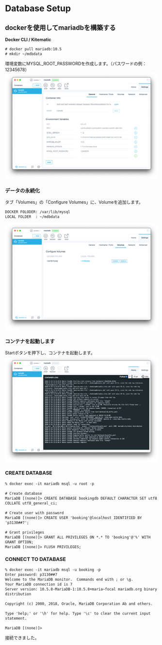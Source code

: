 # Database Setup

## dockerを使用してmariadbを構築する

**Docker CLI / Kitematic**
```
# docker pull mariadb:10.5
# mkdir ~/mdbdata
```
環境変数にMYSQL_ROOT_PASSWORDを作成します。（パスワードの例：12345678）  
![ROOT_PASSWORD](https://github.com/cereskou/booking/blob/main/doc/images/vars.png)

### データの永続化
タブ「Volumes」の「Configure Volumes」に、Volumeを追加します。
```
DOCKER FOLODER: /var/lib/mysql
LOCAL FOLDER  : ~/mdbdata
```
![Volumes](https://github.com/cereskou/booking/blob/main/doc/images/volumes.png)

### コンテナを起動します
Startボタンを押下し、コンテナを起動します。  
![Start](https://github.com/cereskou/booking/blob/main/doc/images/start.png)

### CREATE DATABASE
```
% docker exec -it mariadb msql -u root -p

# Create database
MariaDB [(none)]> CREATE DATABASE bookingdb DEFAULT CHARACTER SET utf8 COLLATE utf8_general_ci;

# Create user with password
MariaDB [(none)]> CREATE USER 'booking'@localhost IDENTIFIED BY 'p3130##7';

# Grant privileges
MariaDB [(none)]> GRANT ALL PRIVILEGES ON *.* TO 'booking'@'%' WITH GRANT OPTION;
MariaDB [(none)]> FLUSH PRIVILEGES;

```

### CONNECT TO DATABASE
```
% docker exec -it mariadb msql -u booking -p
Enter password: p3130##7
Welcome to the MariaDB monitor.  Commands end with ; or \g.
Your MariaDB connection id is 7
Server version: 10.5.8-MariaDB-1:10.5.8+maria~focal mariadb.org binary distribution

Copyright (c) 2000, 2018, Oracle, MariaDB Corporation Ab and others.

Type 'help;' or '\h' for help. Type '\c' to clear the current input statement.

MariaDB [(none)]> 
```
接続できました。  
